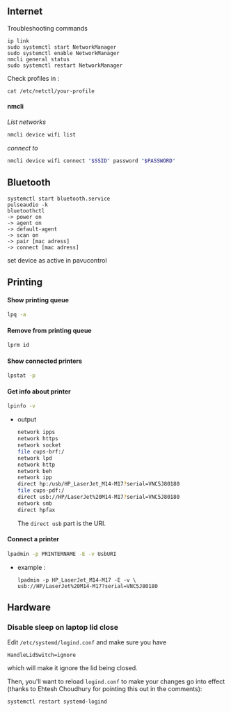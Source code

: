 
## Internet

Troubleshooting commands

```shell
ip link
sudo systemctl start NetworkManager
sudo systemctl enable NetworkManager
nmcli general status
sudo systemctl restart NetworkManager
```

Check profiles in :

```shell
cat /etc/netctl/your-profile
```

#### nmcli

*List networks*
```bash
nmcli device wifi list
```

*connect to*
```bash
nmcli device wifi connect "$SSID" password "$PASSWORD"
```





## Bluetooth

```shell
systemctl start bluetooth.service  
pulseaudio -k  
bluetoothctl  
-> power on  
-> agent on  
-> default-agent  
-> scan on  
-> pair [mac adress]  
-> connect [mac adress]  
```
set device as active in pavucontrol


## Printing

#### Show printing queue

```bash
lpq -a
```

#### Remove from printing queue

```bash
lprm id
```

#### Show connected printers

```bash
lpstat -p
```

#### Get info about printer

```bash
lpinfo -v
```

- output
    
    ```bash
    network ipps
    network https
    network socket
    file cups-brf:/
    network lpd
    network http
    network beh
    network ipp
    direct hp:/usb/HP_LaserJet_M14-M17?serial=VNC5J80180
    file cups-pdf:/
    direct usb://HP/LaserJet%20M14-M17?serial=VNC5J80180
    network smb
    direct hpfax
    ```
    
    The `direct usb` part is the URI.
    

#### Connect a printer

```bash
lpadmin -p PRINTERNAME -E -v UsbURI
```

- example :
    
    ```shell
    lpadmin -p HP_LaserJet_M14-M17 -E -v \
    usb://HP/LaserJet%20M14-M17?serial=VNC5J80180
    ```




## Hardware 

### Disable sleep on laptop lid close

Edit `/etc/systemd/logind.conf` and make sure you have

```
HandleLidSwitch=ignore
```

which will make it ignore the lid being closed.

Then, you'll want to reload `logind.conf` to make your changes go into effect (thanks to Ehtesh Choudhury for pointing this out in the comments):

```
systemctl restart systemd-logind
```